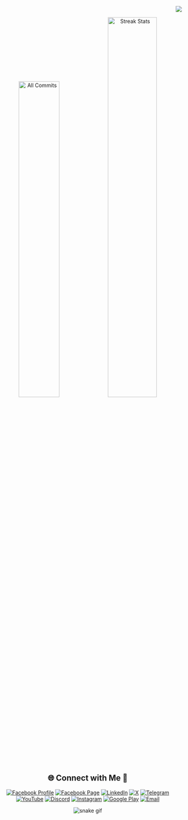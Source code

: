 <!-- Counter -->
<div align="right">
  
  [![](https://visitcount.itsvg.in/api?id=Dream-Journey-Official&icon=5&color=6&pretty=true)](https://visitcount.itsvg.in) 
  
</div>


<!-- Stats -->
<div align="center">
  <img src="https://github-readme-stats.vercel.app/api?username=Dream-Journey-Official&theme=aura&hide_border=true&include_all_commits=true&count_private=true" width="46.5%"  alt="All Commits"/> <!--</br> -->
  <img src="https://github-readme-streak-stats.herokuapp.com/?user=Dream-Journey-Official&theme=aura&hide_border=true" width="51%"  alt="Streak Stats"/>
  <!--<img src="https://github-readme-stats.vercel.app/api/top-langs/?username=Dream-Journey-Official&theme=aura&hide_border=true&include_all_commits=true&count_private=true&layout=compact" width="36%" /> </br> -->
</div>

<!-- Socials -->
<div align="center">
  
## 🌐 Connect with Me 🍬
[![Facebook Profile](https://img.shields.io/badge/Profile-1877F2.svg?logo=facebook&logoColor=white)](https://www.facebook.com/dream.journey.page/) 
[![Facebook Page](https://img.shields.io/badge/Page-1877F2.svg?logo=facebook&logoColor=white)](https://www.facebook.com/dream.journey.page) 
[![LinkedIn](https://img.shields.io/badge/LinkedIn-%230077B5.svg?logo=linkedin&logoColor=white)](https://www.linkedin.com/in/md-imran-nazir-devloper) 
[![X](https://img.shields.io/badge/X-black.svg?logo=X&logoColor=white)](https://x.com/Dream_JourneyBD) 
[![Telegram](https://img.shields.io/badge/Telegram-2CA5E0.svg?logo=Telegram&logoColor=white)](https://t.me/dream_journey_official) 
[![YouTube](https://img.shields.io/badge/YouTube-%23FF0000.svg?logo=YouTube&logoColor=white)](https://www.youtube.com/@DreamJourneyOfficial) 
[![Discord](https://img.shields.io/badge/Discord-%237289DA.svg?logo=discord&logoColor=white)](https://discord.gg/X9wzJzcz)
[![Instagram](https://img.shields.io/badge/Instagram-%23E4405F.svg?logo=Instagram&logoColor=white)](https://www.instagram.com/developerimrannazir/) 
[![Google Play](https://img.shields.io/badge/Google_Play-414141.svg?logo=google-play&logoColor=white)](https://play.google.com/store/apps/dev?id=5477843962633301530) 
[![Email](https://img.shields.io/badge/Email-D14836.svg?logo=gmail&logoColor=white)](mailto:imrannazirjihad@gmail.com)


</div>

<!-- Snake -->
<div align="center">
    
  ![snake gif](https://github.com/Dream-Journey-Official/Dream-Journey-Official/blob/output/github-snake.svg)
</div>
